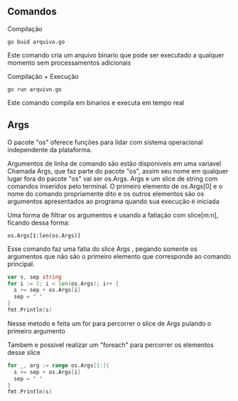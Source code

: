 ## Comandos
Compilação
~~~
go buid arquivo.go
~~~
Este comando cria um arquivo binario que pode ser executado a qualquer momento sem processamentos adicionais

Compilação + Execução
~~~
go run arquivo.go
~~~
Este comando compila em binarios e executa em tempo real

## Args

O pacote "os" oferece funções para lidar com sistema operacional independente da plataforma.

Argumentos de linha de comando são  estão disponiveis em uma variavel Chamada Args, que faz parte do pacote "os", assim seu nome em qualquer lugar fora do pacote "os" vai ser os.Args.
Args e um slice de string com comandos inseridos pelo terminal.
O primeiro elemento de os.Args[0] e o nome do comando propriamente dito e os outros elementos são os argumentos apresentados ao programa quando sua execução é iniciada

Uma forma de filtrar os argumentos e usando a fatiação com slice[m:n], ficando dessa forma:
~~~
os.Args[1:len(os.Args)]
~~~
Esse comando faz uma fatia do slice Args , pegando somente os argumentos que não são o primeiro elemento que corresponde ao comando principal.

~~~go
var s, sep string
for i := 1; i < len(os.Args); i++ {
  s += sep + os.Args[i]
  sep = " "
}
fmt.Println(s)
~~~

Nesse metodo e feita um for para percorrer o slice de Args pulando o primeiro argumento

Tambem e possivel realizar um "foreach" para percorrer os elementos desse slice

~~~go
for _, arg := range os.Args[1:]{
  s += sep + os.Args[i]
  sep = " "
}
fmt.Println(s)
~~~
